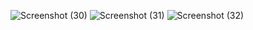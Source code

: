 ![Screenshot (30)](https://github.com/kunalkanse/CSS/assets/92772714/a5f062e2-fe65-45d3-8cfa-f4a79dc261d0)
![Screenshot (31)](https://github.com/kunalkanse/CSS/assets/92772714/3832bfef-ca74-4179-969e-1cd4f348ef61)
![Screenshot (32)](https://github.com/kunalkanse/CSS/assets/92772714/9fe89c41-1945-444e-b030-98f3c3fa6e04)
